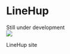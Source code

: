 # LineHup
Still under development  
<img src="http://linehup.hosteg.me/logo.png">

<a herf="https://linehup.hosteg.me" >LineHup site</a>
